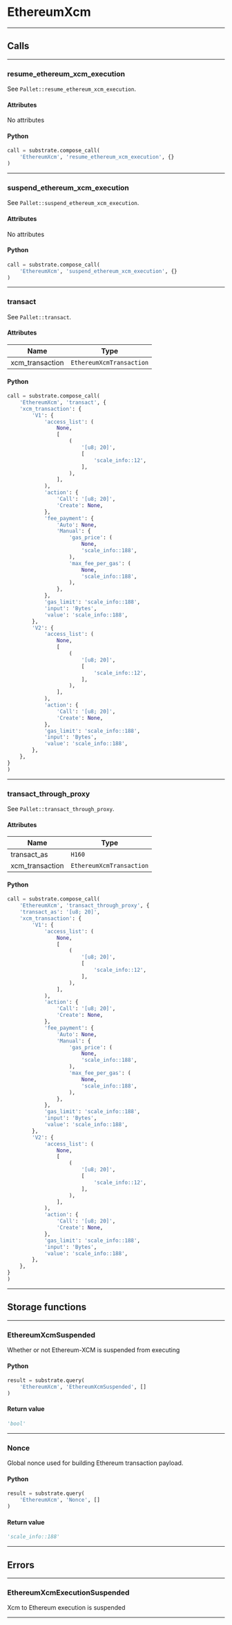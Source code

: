 
# EthereumXcm

---------
## Calls

---------
### resume_ethereum_xcm_execution
See `Pallet::resume_ethereum_xcm_execution`.
#### Attributes
No attributes

#### Python
```python
call = substrate.compose_call(
    'EthereumXcm', 'resume_ethereum_xcm_execution', {}
)
```

---------
### suspend_ethereum_xcm_execution
See `Pallet::suspend_ethereum_xcm_execution`.
#### Attributes
No attributes

#### Python
```python
call = substrate.compose_call(
    'EthereumXcm', 'suspend_ethereum_xcm_execution', {}
)
```

---------
### transact
See `Pallet::transact`.
#### Attributes
| Name | Type |
| -------- | -------- | 
| xcm_transaction | `EthereumXcmTransaction` | 

#### Python
```python
call = substrate.compose_call(
    'EthereumXcm', 'transact', {
    'xcm_transaction': {
        'V1': {
            'access_list': (
                None,
                [
                    (
                        '[u8; 20]',
                        [
                            'scale_info::12',
                        ],
                    ),
                ],
            ),
            'action': {
                'Call': '[u8; 20]',
                'Create': None,
            },
            'fee_payment': {
                'Auto': None,
                'Manual': {
                    'gas_price': (
                        None,
                        'scale_info::188',
                    ),
                    'max_fee_per_gas': (
                        None,
                        'scale_info::188',
                    ),
                },
            },
            'gas_limit': 'scale_info::188',
            'input': 'Bytes',
            'value': 'scale_info::188',
        },
        'V2': {
            'access_list': (
                None,
                [
                    (
                        '[u8; 20]',
                        [
                            'scale_info::12',
                        ],
                    ),
                ],
            ),
            'action': {
                'Call': '[u8; 20]',
                'Create': None,
            },
            'gas_limit': 'scale_info::188',
            'input': 'Bytes',
            'value': 'scale_info::188',
        },
    },
}
)
```

---------
### transact_through_proxy
See `Pallet::transact_through_proxy`.
#### Attributes
| Name | Type |
| -------- | -------- | 
| transact_as | `H160` | 
| xcm_transaction | `EthereumXcmTransaction` | 

#### Python
```python
call = substrate.compose_call(
    'EthereumXcm', 'transact_through_proxy', {
    'transact_as': '[u8; 20]',
    'xcm_transaction': {
        'V1': {
            'access_list': (
                None,
                [
                    (
                        '[u8; 20]',
                        [
                            'scale_info::12',
                        ],
                    ),
                ],
            ),
            'action': {
                'Call': '[u8; 20]',
                'Create': None,
            },
            'fee_payment': {
                'Auto': None,
                'Manual': {
                    'gas_price': (
                        None,
                        'scale_info::188',
                    ),
                    'max_fee_per_gas': (
                        None,
                        'scale_info::188',
                    ),
                },
            },
            'gas_limit': 'scale_info::188',
            'input': 'Bytes',
            'value': 'scale_info::188',
        },
        'V2': {
            'access_list': (
                None,
                [
                    (
                        '[u8; 20]',
                        [
                            'scale_info::12',
                        ],
                    ),
                ],
            ),
            'action': {
                'Call': '[u8; 20]',
                'Create': None,
            },
            'gas_limit': 'scale_info::188',
            'input': 'Bytes',
            'value': 'scale_info::188',
        },
    },
}
)
```

---------
## Storage functions

---------
### EthereumXcmSuspended
 Whether or not Ethereum-XCM is suspended from executing

#### Python
```python
result = substrate.query(
    'EthereumXcm', 'EthereumXcmSuspended', []
)
```

#### Return value
```python
'bool'
```
---------
### Nonce
 Global nonce used for building Ethereum transaction payload.

#### Python
```python
result = substrate.query(
    'EthereumXcm', 'Nonce', []
)
```

#### Return value
```python
'scale_info::188'
```
---------
## Errors

---------
### EthereumXcmExecutionSuspended
Xcm to Ethereum execution is suspended

---------